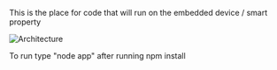 This is the place for code that will run on the embedded device / smart property

![Architecture](smrtprprty.png)

To run type "node app" after running npm install
